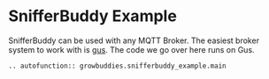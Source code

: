 # SnifferBuddy Example
SnifferBuddy can be used with any MQTT Broker.  The easiest broker system to work with is [gus](gus.md).  The code we go over here runs on Gus.
```{eval-rst}
.. autofunction:: growbuddies.snifferbuddy_example.main

```